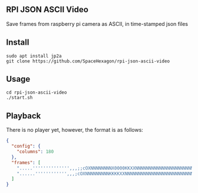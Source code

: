 ## RPI JSON ASCII Video
Save frames from raspberry pi camera as ASCII, in time-stamped json files

## Install
```shell
sudo apt install jp2a
git clone https://github.com/SpaceHexagon/rpi-json-ascii-video
```

## Usage
```shell
cd rpi-json-ascii-video
./start.sh
```

## Playback
There is no player yet, however, the format is as follows:
```json
{
  "config": {
    "columns": 180
  },
  "frames": [
    ".....'''''''''''''',,,;;cOXNNNNNNNNX0000KKXXNNNNNNNNNNNNNNNNNNNNNNN",
    "......'''''''''''',,,;cOXNNNNNNNNNKKKKXXNNNNNNNNNNNNNNNNNNNNNNNNNNN",
  ]
}
```
